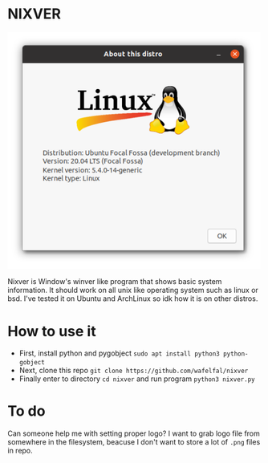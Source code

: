 # NIXVER
![screenshot](ss.png)

Nixver is Window's winver like program that shows basic system information. It should work on all unix like operating system such as linux or bsd. I've tested it on Ubuntu and ArchLinux so idk how it is on other distros. 

# How to use it
* First, install python and pygobject `sudo apt install python3 python-gobject`
* Next, clone this repo `git clone https://github.com/wafelfal/nixver`
* Finally enter to directory `cd nixver` and run program `python3 nixver.py`

# To do
Can someone help me with setting proper logo? I want to grab logo file from somewhere in the filesystem, beacuse I don't want to store a lot of `.png` files in repo.
